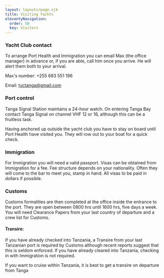 ```yaml
---
layout: layouts/page.njk
title: Visiting Yachts
eleventyNavigation:
  order: 50
  key: Visitors
---
```

### Yacht Club contact

To arrange Port Health and Immigration you can email Max (the office manager) in advance or, if you are able, call him once you arrive.  He will alert them both to your arrival.  

Max's number: +255 683 551 196

Email: tyctanga@gmail.com

### Port control

Tanga Signal Station maintains a 24-hour watch.  On entering Tanga Bay contact Tanga Signal on channel VHF 12 or 16, although this can be a fruitless task. 

Having anchored up outside the yacht club you have to stay on board until Port Health have visited you.  They will row out to your boat for a quick check.  

### Immigration

For Immigration you will need a valid passport.  Visas can be obtained from Immigration for a fee.  Fee structure depends on your nationality.  Often they will come to the bar to meet you, stamp in hand.  All visas to be paid in dollars if possible.  

### Customs

Customs formalities are then completed at the office inside the entrance to the port.  They are open between 0800 hrs until 1600 hrs, five days a week.  You will need Clearance Papers from your last country of departure and a crew list for Customs.

#### Transire:

If you have already checked into Tanzania, a Transire from your last Tanzanian port is required by Customs although recent reports suggest that this is seldom enforced.  If you have already cleared into Tanzania, checking in with Immigration is not required.

If you want to cruise within Tanzania, it is best to get a transire on departure from Tanga